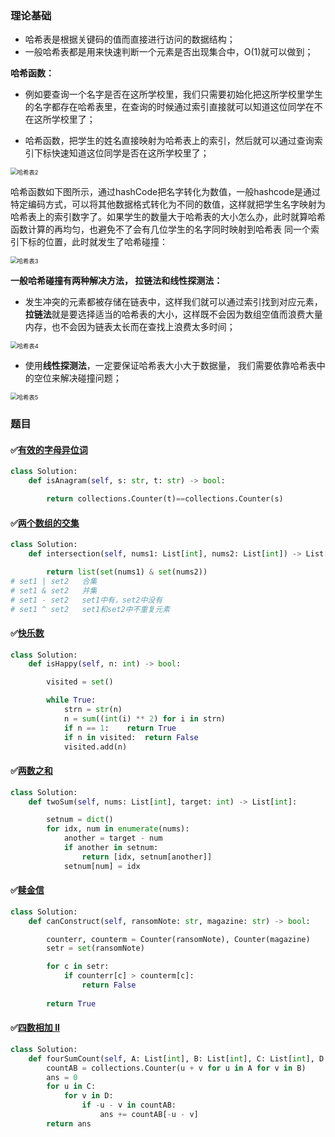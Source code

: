 ### 理论基础

- 哈希表是根据关键码的值而直接进行访问的数据结构；
- 一般哈希表都是用来快速判断一个元素是否出现集合中，O(1)就可以做到；

**哈希函数：**

- 例如要查询一个名字是否在这所学校里，我们只需要初始化把这所学校里学生的名字都存在哈希表里，在查询的时候通过索引直接就可以知道这位同学在不在这所学校里了；

- 哈希函数，把学生的姓名直接映射为哈希表上的索引，然后就可以通过查询索引下标快速知道这位同学是否在这所学校里了；

<img src="https://img-blog.csdnimg.cn/2021010423484818.png" alt="哈希表2" style="zoom:67%;" />

哈希函数如下图所示，通过hashCode把名字转化为数值，一般hashcode是通过特定编码方式，可以将其他数据格式转化为不同的数值，这样就把学生名字映射为哈希表上的索引数字了。如果学生的数量大于哈希表的大小怎么办，此时就算哈希函数计算的再均匀，也避免不了会有几位学生的名字同时映射到哈希表 同一个索引下标的位置，此时就发生了哈希碰撞：

<img src="https://img-blog.csdnimg.cn/2021010423494884.png" alt="哈希表3" style="zoom:67%;" />



**一般哈希碰撞有两种解决方法， 拉链法和线性探测法：**

- 发生冲突的元素都被存储在链表中，这样我们就可以通过索引找到对应元素，**拉链法**就是要选择适当的哈希表的大小，这样既不会因为数组空值而浪费大量内存，也不会因为链表太长而在查找上浪费太多时间；

<img src="https://img-blog.csdnimg.cn/20210104235015226.png" alt="哈希表4" style="zoom:67%;" />

- 使用**线性探测法**，一定要保证哈希表大小大于数据量， 我们需要依靠哈希表中的空位来解决碰撞问题；

<img src="https://img-blog.csdnimg.cn/20210104235109950.png" alt="哈希表5" style="zoom:67%;" />



### 题目

#### ✅[有效的字母异位词](https://leetcode.cn/problems/valid-anagram/)

```python
class Solution:
    def isAnagram(self, s: str, t: str) -> bool:

        return collections.Counter(t)==collections.Counter(s)
```



#### ✅[两个数组的交集](https://leetcode.cn/problems/intersection-of-two-arrays/)

```python
class Solution:
    def intersection(self, nums1: List[int], nums2: List[int]) -> List[int]:

        return list(set(nums1) & set(nums2))
# set1 | set2   合集
# set1 & set2   并集
# set1 - set2   set1中有，set2中没有
# set1 ^ set2   set1和set2中不重复元素
```



#### ✅[快乐数](https://leetcode.cn/problems/happy-number/)

```python
class Solution:
    def isHappy(self, n: int) -> bool:

        visited = set()

        while True:
            strn = str(n)
            n = sum((int(i) ** 2) for i in strn)
            if n == 1:    return True
            if n in visited:  return False
            visited.add(n)
```



#### ✅[两数之和](https://leetcode.cn/problems/two-sum/)

```python
class Solution:
    def twoSum(self, nums: List[int], target: int) -> List[int]:

        setnum = dict()
        for idx, num in enumerate(nums):
            another = target - num
            if another in setnum:
                return [idx, setnum[another]]
            setnum[num] = idx
```



#### ✅[赎金信](https://leetcode.cn/problems/ransom-note/)

```python
class Solution:
    def canConstruct(self, ransomNote: str, magazine: str) -> bool:

        counterr, counterm = Counter(ransomNote), Counter(magazine)
        setr = set(ransomNote)

        for c in setr:
            if counterr[c] > counterm[c]:
                return False
        
        return True

```



#### ✅[四数相加 II](https://leetcode.cn/problems/4sum-ii/)

```python
class Solution:
    def fourSumCount(self, A: List[int], B: List[int], C: List[int], D: List[int]) -> int:
        countAB = collections.Counter(u + v for u in A for v in B)
        ans = 0
        for u in C:
            for v in D:
                if -u - v in countAB:
                    ans += countAB[-u - v]
        return ans
```

